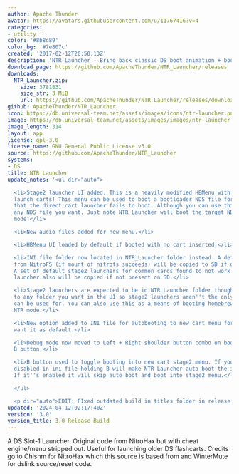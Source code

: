 ```yaml
---
author: Apache Thunder
avatar: https://avatars.githubusercontent.com/u/11767416?v=4
categories:
- utility
color: '#8b8d89'
color_bg: '#7e807c'
created: '2017-02-12T20:50:13Z'
description: 'NTR Launcher - Bring back classic DS boot animation + boot older flashcarts! '
download_page: https://github.com/ApacheThunder/NTR_Launcher/releases
downloads:
  NTR_Launcher.zip:
    size: 3781831
    size_str: 3 MiB
    url: https://github.com/ApacheThunder/NTR_Launcher/releases/download/3.0/NTR_Launcher.zip
github: ApacheThunder/NTR_Launcher
icon: https://db.universal-team.net/assets/images/icons/ntr-launcher.png
image: https://db.universal-team.net/assets/images/images/ntr-launcher.png
image_length: 314
layout: app
license: gpl-3.0
license_name: GNU General Public License v3.0
source: https://github.com/ApacheThunder/NTR_Launcher
systems:
- DS
title: NTR Launcher
update_notes: '<ul dir="auto">

  <li>Stage2 launcher UI added. This is a heavily modified HBMenu with ability to
  launch carts! This menu can be used to boot a bootloader NDS file for flascharts
  that the direct cart launcher fails to boot. Although you can use this menu to launch
  any NDS file you want. Just note NTR Launcher will boot the target NDS file in NTR
  mode!</li>

  <li>New audio files added for new menu.</li>

  <li>HBMenu UI loaded by default if booted with no cart inserted.</li>

  <li>INI file folder now located in NTR_Launcher folder instead. A default ini file
  from NitroFS (if mount of nitrofs succeeds) will be copied to SD if one is not present.
  A set of default stage2 launchers for common cards found to not work from the cart
  launcher also will be copied if not present on SD.</li>

  <li>Stage2 launchers are expected to be in NTR Launcher folder though you can navigate
  to any folder you want in the UI so stage2 launchers aren''t the only thing this
  can be used for. You can also use this as a means of booting homebrew off SD in
  NTR mode.</li>

  <li>New option added to INI file for autobooting to new cart menu for those who
  want it as default.</li>

  <li>Debug mode now moved to Left + Right shoulder button combo on boot instead of
  B button.</li>

  <li>B button used to toggle booting into new cart stage2 menu. If you have autoboot
  disabled in ini file holding B will make NTR Launcher auto boot the inserted cart.
  If it''s enabled it will skip auto boot and boot into stage2 menu.</li>

  </ul>

  <p dir="auto">EDIT: FIxed outdated build in titles folder in release ZIP.</p>'
updated: '2024-04-12T02:17:40Z'
version: '3.0'
version_title: 3.0 Release Build
---
```

A DS Slot-1 Launcher. Original code from NitroHax but with cheat engine/menu stripped out. Useful for launching older DS flashcarts.
Credits go to Chishm for NitroHax which this source is based from and WinterMute for dslink source/reset code.